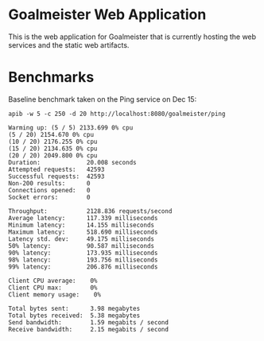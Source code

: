 Goalmeister Web Application
===========================

This is the web application for Goalmeister that is currently hosting the web services and the static web artifacts.

Benchmarks
==========

Baseline benchmark taken on the Ping service on Dec 15:

```
apib -w 5 -c 250 -d 20 http://localhost:8080/goalmeister/ping

Warming up: (5 / 5) 2133.699 0% cpu
(5 / 20) 2154.670 0% cpu
(10 / 20) 2176.255 0% cpu
(15 / 20) 2134.635 0% cpu
(20 / 20) 2049.800 0% cpu
Duration:             20.008 seconds
Attempted requests:   42593
Successful requests:  42593
Non-200 results:      0
Connections opened:   0
Socket errors:        0

Throughput:           2128.836 requests/second
Average latency:      117.339 milliseconds
Minimum latency:      14.155 milliseconds
Maximum latency:      518.690 milliseconds
Latency std. dev:     49.175 milliseconds
50% latency:          90.587 milliseconds
90% latency:          173.935 milliseconds
98% latency:          193.756 milliseconds
99% latency:          206.876 milliseconds

Client CPU average:    0%
Client CPU max:        0%
Client memory usage:    0%

Total bytes sent:      3.98 megabytes
Total bytes received:  5.38 megabytes
Send bandwidth:        1.59 megabits / second
Receive bandwidth:     2.15 megabits / second
```
